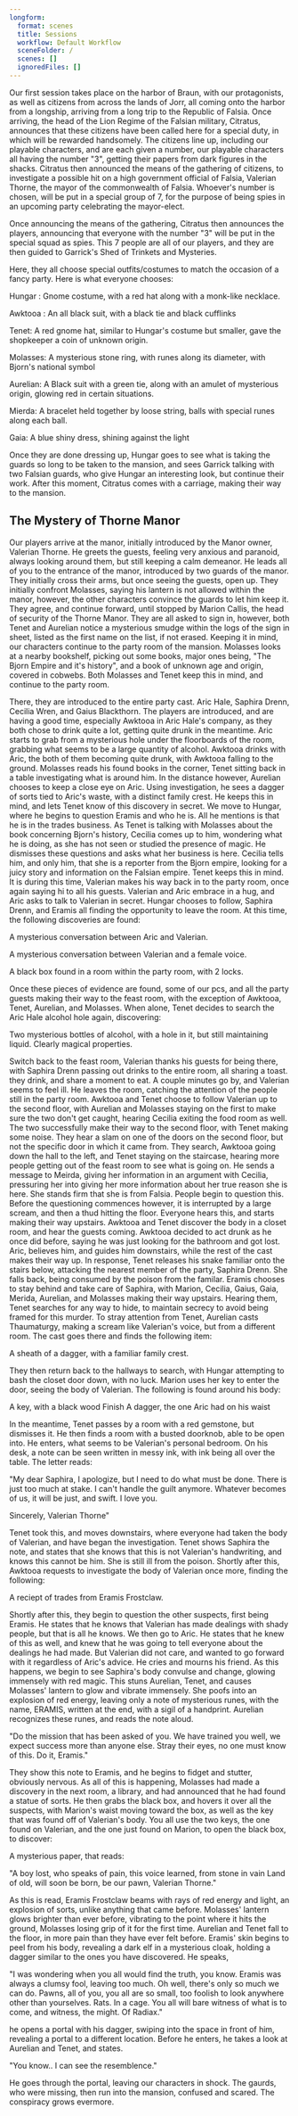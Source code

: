 ```yaml
---
longform:
  format: scenes
  title: Sessions
  workflow: Default Workflow
  sceneFolder: /
  scenes: []
  ignoredFiles: []
---
```

Our first session takes place on the harbor of Braun, with our protagonists, as well as citizens from across the lands of Jorr, all coming onto the harbor from a longship, arriving from a long trip to the Republic of Falsia. Once arriving, the head of the Lion Regime of the Falsian military, Citratus, announces that these citizens have been called here for a special duty, in which will be rewarded handsomely. The citizens line up, including our playable characters, and are each given a number, our playable characters all having the number "3", getting their papers from dark figures in the shacks. Citratus then announced the means of the gathering of citizens, to investigate a possible hit on a high government official of Falsia, Valerian Thorne, the mayor of the commonwealth of Falsia. Whoever's number is chosen, will be put in a special group of 7, for the purpose of being spies in an upcoming party celebrating the mayor-elect. 

Once announcing the means of the gathering, Citratus then announces the players, announcing that everyone with the number "3" will be put in the special squad as spies. This 7 people are all of our players, and they are then guided to Garrick's Shed of Trinkets and Mysteries.

Here, they all choose special outfits/costumes to match the occasion of a fancy party. Here is what everyone chooses:

Hungar : Gnome costume, with a red hat along with a monk-like necklace.

Awktooa : An all black suit, with a black tie and black cufflinks

Tenet: A red gnome hat, similar to Hungar's costume but smaller, gave the shopkeeper a coin of unknown origin.

Molasses: A mysterious stone ring, with runes along its diameter, with Bjorn's national symbol

Aurelian: A Black suit with a green tie, along with an amulet of mysterious origin, glowing red in certain situations.

Mierda: A bracelet held together by loose string, balls with special runes along each ball.

Gaia: A blue shiny dress, shining against the light

Once they are done dressing up, Hungar goes to see what is taking the guards so long to be taken to the mansion, and sees Garrick talking with two Falsian guards, who give Hungar an interesting look, but continue their work. After this moment, Citratus comes with a carriage, making their way to the mansion.

## The Mystery of Thorne Manor

Our players arrive at the manor, initially introduced by the Manor owner, Valerian Thorne. He greets the guests, feeling very anxious and paranoid, always looking around them, but still keeping a calm demeanor. He leads all of you to the entrance of the manor, introduced by two guards of the manor. They initially cross their arms, but once seeing the guests, open up. They initially confront Molasses, saying his lantern is not allowed within the manor, however, the other characters convince the guards to let him keep it. They agree, and continue forward, until stopped by Marion Callis, the head of security of the Thorne Manor. They are all asked to sign in, however, both Tenet and Aurelian notice a mysterious smudge within the logs of the sign in sheet, listed as the first name on the list, if not erased. Keeping it in mind, our characters continue to the party room of the mansion. Molasses looks at a nearby bookshelf, picking out some books, major ones being, "The Bjorn Empire and it's history", and a book of unknown age and origin, covered in cobwebs. Both Molasses and Tenet keep this in mind, and continue to the party room.

There, they are introduced to the entire party cast. Aric Hale, Saphira Drenn, Cecilia Wren, and Gaius Blackthorn. The players are introduced, and are having a good time, especially Awktooa in Aric Hale's company, as they both chose to drink quite a lot, getting quite drunk in the meantime. Aric starts to grab from a mysterious hole under the floorboards of the room, grabbing what seems to be a large quantity of alcohol. Awktooa drinks with Aric, the both of them becoming quite drunk, with Awktooa falling to the ground. Molasses reads his found books in the corner, Tenet sitting back in a table investigating what is around him. In the distance however, Aurelian chooses to keep a close eye on Aric. Using investigation, he sees a dagger of sorts tied to Aric's waste, with a distinct family crest. He keeps this in mind, and lets Tenet know of this discovery in secret. We move to Hungar, where he begins to question Eramis and who he is. All he mentions is that he is in the trades business. As Tenet is talking with Molasses about the book concerning Bjorn's history, Cecilia comes up to him, wondering what he is doing, as she has not seen or studied the presence of magic. He dismisses these questions and asks what her business is here. Cecilia tells him, and only him, that she is a reporter from the Bjorn empire, looking for a juicy story and information on the Falsian empire. Tenet keeps this in mind. It is during this time, Valerian makes his way back in to the party room, once again saying hi to all his guests. Valerian and Aric embrace in a hug, and Aric asks to talk to Valerian in secret. Hungar chooses to follow, Saphira Drenn, and Eramis all finding the opportunity to leave the room. At this time, the following discoveries are found:

A mysterious conversation between Aric and Valerian.

A mysterious conversation between Valerian and a female voice.

A black box found in a room within the party room, with 2 locks.

Once these pieces of evidence are found, some of our pcs, and all the party guests making their way to the feast room, with the exception of Awktooa, Tenet, Aurelian, and Molasses. When alone, Tenet decides to search the Aric Hale alcohol hole again, discovering:

Two mysterious bottles of alcohol, with a hole in it, but still maintaining liquid. Clearly magical properties.

Switch back to the feast room, Valerian thanks his guests for being there, with Saphira Drenn passing out drinks to the entire room, all sharing a toast. they drink, and share a moment to eat. A couple minutes go by, and Valerian seems to feel ill. He leaves the room, catching the attention of the people still in the party room. Awktooa and Tenet choose to follow Valerian up to the second floor, with Aurelian and Molasses staying on the first to make sure the two don't get caught, hearing Cecilia exiting the food room as well.
\
The two successfully make their way to the second floor, with Tenet making some noise. They hear a slam on one of the doors on the second floor, but not the specific door in which it came from. They search, Awktooa going down the hall to the left, and Tenet staying on the staircase, hearing more people getting out of the feast room to see what is going on. He sends a message to Meirda, giving her information in an argument with Cecilia, pressuring her into giving her more information about her true reason she is here. She stands firm that she is from Falsia. People begin to question this. Before the questioning commences however, it is interrupted by a large scream, and then a thud hitting the floor. Everyone hears this, and starts making their way upstairs. Awktooa and Tenet discover the body in a closet room, and hear the guests coming. Awktooa decided to act drunk as he once did before, saying he was just looking for the bathroom and got lost. Aric, believes him, and guides him downstairs, while the rest of the cast makes their way up. In response, Tenet releases his snake familiar onto the stairs below, attacking the nearest member of the party, Saphira Drenn. She falls back, being consumed by the poison from the familar. Eramis chooses to stay behind and take care of Saphira, with Marion, Cecilia, Gaius, Gaia, Merida, Aurelian, and Molasses making their way upstairs. Hearing them, Tenet searches for any way to hide, to maintain secrecy to avoid being framed for this murder. To stray attention from Tenet, Aurelian casts Thaumaturgy, making a scream like Valerian's voice, but from a different room. The cast goes there and finds the following item:

A sheath of a dagger, with a familiar family crest.

They then return back to the hallways to search, with Hungar attempting to bash the closet door down, with no luck. Marion uses her key to enter the door, seeing the body of Valerian. The following is found around his body:

A key, with a black wood Finish
A dagger, the one Aric had on his waist

In the meantime, Tenet passes by a room with a red gemstone, but dismisses it. He then finds a room with a busted doorknob, able to be open into. He enters, what seems to be Valerian's personal bedroom. On his desk, a note can be seen written in messy ink, with ink being all over the table. The letter reads:

"My dear Saphira,
I apologize, but I need to do what must be done. There is just too much at stake. I can't handle the guilt anymore. Whatever becomes of us, it will be just, and swift. I love you.

Sincerely,
Valerian Thorne"

Tenet took this, and moves downstairs, where everyone had taken the body of Valerian, and have began the investigation. Tenet shows Saphira the note, and states that she knows that this is not Valerian's handwriting, and knows this cannot be him. She is still ill from the poison. Shortly after this, Awktooa requests to investigate the body of Valerian once more, finding the following:

A reciept of trades from Eramis Frostclaw.

Shortly after this,  they begin to question the other suspects, first being Eramis. He states that he knows that Valerian has made dealings with shady people, but that is all he knows. We then go to Aric. He states that he knew of this as well, and knew that he was going to tell everyone about the dealings he had made. But Valerian did not care, and wanted to go forward with it regardless of Aric's advice. He cries and mourns his friend. As this happens, we begin to see Saphira's body convulse and change, glowing immensely with red magic. This stuns Aurelian, Tenet, and causes Molasses' lantern to glow and vibrate immensely. She poofs into an explosion of red energy, leaving only a note of mysterious runes, with the name, ERAMIS, written at the end, with a sigil of a handprint. Aurelian recognizes these runes, and reads the note aloud.

"Do the mission that has been asked of you. We have trained you well, we expect success more than anyone else. Stray their eyes, no one must know of this. Do it, Eramis."

They show this note to Eramis, and he begins to fidget and stutter, obviously nervous. As all of this is happening, Molasses had made a discovery in the next room, a library, and had announced that he had found a statue of sorts. He then grabs the black box, and hovers it over all the suspects, with Marion's waist moving toward the box, as well as the key that was found off of Valerian's body. You all use the two keys, the one found on Valerian, and the one just found on Marion, to open the black box, to discover:

A mysterious paper, that reads:

"A boy lost, who speaks of pain,
this voice learned, from stone in vain
Land of old, will soon be born,
be our pawn, Valerian Thorne."

As this is read, Eramis Frostclaw beams with rays of red energy and light, an explosion of sorts, unlike anything that came before. Molasses' lantern glows brighter than ever before, vibrating to the point where it hits the ground, Molasses losing grip of it for the first time. Aurelian and Tenet fall to the floor, in more pain than they have ever felt before. Eramis' skin begins to peel from his body, revealing a dark elf in a mysterious cloak, holding a dagger similar to the ones you have discovered. He speaks,

"I was wondering when you all would find the truth, you know. Eramis was always a clumsy fool, leaving too much. Oh well, there's only so much we can do. Pawns, all of you, you all are so small, too foolish to look anywhere other than yourselves. Rats. In a cage. You all will bare witness of what is to come, and witness, the might. Of Radiax."

he opens a portal with his dagger, swiping into the space in front of him, revealing a portal to a different location. Before he enters, he takes a look at Aurelian and Tenet, and states.

"You know.. I can see the resemblence."

He goes through the portal, leaving our characters in shock. The gaurds, who were missing, then run into the mansion, confused and scared. The conspiracy grows evermore.